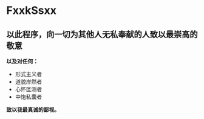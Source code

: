 # FxxkSsxx

## 以此程序，向一切为其他人无私奉献的人致以最崇高的敬意

**以及对任何：**

* 形式主义者
* 道貌岸然者
* 心怀叵测者
* 中饱私囊者

**致以我最真诚的鄙视。**
